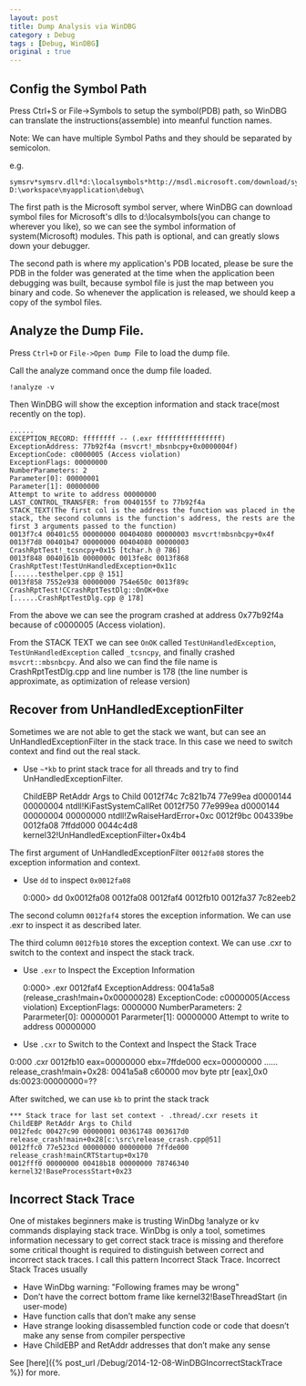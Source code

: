 ```yaml
---
layout: post
title: Dump Analysis via WinDBG
category : Debug
tags : [Debug, WinDBG]
original : true
---
```


## Config the Symbol Path

Press Ctrl+S or File->Symbols to setup the symbol(PDB) path, so WinDBG can translate the instructions(assemble) into meanful function names.

Note: We can have multiple Symbol Paths and they should be separated by semicolon.

e.g.

    symsrv*symsrv.dll*d:\localsymbols*http://msdl.microsoft.com/download/symbols;
    D:\workspace\myapplication\debug\

The first path is the Microsoft symbol server, where WinDBG can download symbol files for Microsoft's dlls to d:\localsymbols(you can change to wherever you like), so we can see the symbol information of system(Microsoft) modules. This path is optional, and can greatly slows down your debugger.

The second path is where my application's PDB located, please be sure the PDB in the folder was generated at the time when the application been debugging was built, because symbol file is just the map between you binary and code. So whenever the application is released, we should keep a copy of the symbol files.

## Analyze the Dump File.

Press `Ctrl+D` or `File->Open Dump `File to load the dump file.

Call the analyze command once the dump file loaded.

    !analyze -v

Then WinDBG will show the exception information and stack trace(most recently on the top).

    ......
    EXCEPTION_RECORD: ffffffff -- (.exr ffffffffffffffff)
    ExceptionAddress: 77b92f4a (msvcrt!_mbsnbcpy+0x0000004f)
    ExceptionCode: c0000005 (Access violation)
    ExceptionFlags: 00000000
    NumberParameters: 2
    Parameter[0]: 00000001
    Parameter[1]: 00000000
    Attempt to write to address 00000000
    LAST_CONTROL_TRANSFER: from 0040155f to 77b92f4a
    STACK_TEXT(The first col is the address the function was placed in the stack, the second columns is the function's address, the rests are the first 3 arguments passed to the function)
    0013f7c4 00401c55 00000000 00404080 00000003 msvcrt!mbsnbcpy+0x4f
    0013f7d8 00401b47 00000000 00404080 00000003 CrashRptTest!_tcsncpy+0x15 [tchar.h @ 786]
    0013f848 0040161b 0000000c 0013fe8c 0013f868 CrashRptTest!TestUnHandledException+0x11c
    [......testhelper.cpp @ 151]
    0013f858 7552e938 00000000 754e650c 0013f89c CrashRptTest!CCrashRptTestDlg::OnOK+0xe
    [......CrashRptTestDlg.cpp @ 178]

From the above we can see the program crashed at address 0x77b92f4a because of c0000005 (Access violation).

From the STACK TEXT we can see `OnOK` called `TestUnHandledException`, `TestUnHandledException` called `_tcsncpy`, and finally crashed `msvcrt::mbsnbcpy`. And also we can find the file name is CrashRptTestDlg.cpp and line number is 178 (the line number is approximate, as optimization of release version)

## Recover from UnHandledExceptionFilter

Sometimes we are not able to get the stack we want, but can see an UnHandledExceptionFilter in the stack trace. In this case we need to switch context and find out the real stack.

- Use `~*kb` to print stack trace for all threads and try to find UnHandledExceptionFilter.

    ChildEBP RetAddr Args to Child
    0012f74c 7c821b74 77e99ea d0000144 00000004 ntdll!KiFastSystemCallRet
    0012f750 77e999ea d0000144 00000004 00000000 ntdll!ZwRaiseHardError+0xc
    0012f9bc 004339be 0012fa08 7ffdd000 0044c4d8 kernel32!UnHandledExceptionFilter+0x4b4


The first argument of UnHandledExceptionFilter `0012fa08` stores the exception information and context.

- Use `dd` to inspect `0x0012fa08`

    0:000> dd 0x0012fa08
    0012fa08 0012faf4 0012fb10 0012fa37 7c82eeb2

The second column `0012faf4` stores the exception information. We can use .exr to inspect it as described later.

The third column `0012fb10` stores the exception context. We can use .cxr to switch to the context and inspect the stack track.

- Use `.exr` to Inspect the Exception Information

    0:000> .exr 0012faf4
    ExceptionAddress: 0041a5a8 (release_crash!main+0x00000028)
    ExceptionCode: c0000005(Access violation)
    ExceptionFlags: 0000000
    NumberParameters: 2
    Pararmeter[0]: 00000001
    Pararmeter[1]: 00000000
    Attempt to write to address 00000000

- Use `.cxr` to Switch to the Context and Inspect the Stack Trace

0:000 .cxr 0012fb10
eax=00000000 ebx=7ffde000 ecx=00000000 ......
release_crash!main+0x28:
0041a5a8 c60000 mov byte ptr [eax],0x0 ds:0023:00000000=??

After switched, we can use `kb` to print the stack track

    *** Stack trace for last set context - .thread/.cxr resets it
    ChildEBP RetAddr Args to Child
    0012fedc 00427c90 00000001 00361748 003617d0 release_crash!main+0x28[c:\src\release_crash.cpp@51]
    0012ffc0 77e523cd 00000000 00000000 7ffde000 release_crash!mainCRTStartup+0x170
    0012fff0 00000000 00418b18 00000000 78746340 kernel32!BaseProcessStart+0x23

## Incorrect Stack Trace

One of mistakes beginners make is trusting WinDbg !analyze or kv commands displaying stack trace. WinDbg is only a tool, sometimes information necessary to get correct stack trace is missing and therefore some critical thought is required to distinguish between correct and incorrect stack traces. I call this pattern Incorrect Stack Trace. Incorrect Stack Traces usually

- Have WinDbg warning: "Following frames may be wrong"
- Don’t have the correct bottom frame like kernel32!BaseThreadStart (in user-mode)
- Have function calls that don’t make any sense
- Have strange looking disassembled function code or code that doesn’t make any sense from compiler perspective
- Have ChildEBP and RetAddr addresses that don’t make any sense

See [here]({% post_url /Debug/2014-12-08-WinDBGIncorrectStackTrace %}) for more.
